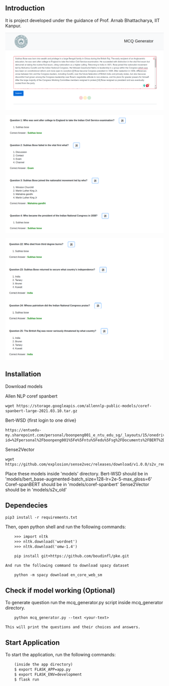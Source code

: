 ## Introduction

It is project developed under the guidance of Prof. Arnab Bhattacharya, IIT Kanpur.

![Demo image1](app/static/img/demo1.png)

![Demo image2](app/static/img/demo2.png)

![Demo image3](app/static/img/demo3.png)

## Installation

Download models

Allen NLP coref spanbert

```
wget https://storage.googleapis.com/allennlp-public-models/coref-spanbert-large-2021.03.10.tar.gz
```

Bert-WSD {first login to one drive}

```
https://entuedu-my.sharepoint.com/personal/boonpeng001_e_ntu_edu_sg/_layouts/15/onedrive.aspx?id=%2Fpersonal%2Fboonpeng001%5Fe%5Fntu%5Fedu%5Fsg%2FDocuments%2FBERT%2DWSD%2Fmodel%2Fbert%5Fbase%2Daugmented%2Dbatch%5Fsize%3D128%2Dlr%3D2e%2D5%2Dmax%5Fgloss%3D6&ga=1

```

Sense2Vector

```
wget https://github.com/explosion/sense2vec/releases/download/v1.0.0/s2v_reddit_2015_md.tar.gz
```

Place these models inside 'models' directory.
Bert-WSD should be in 'models/bert_base-augmented-batch_size=128-lr=2e-5-max_gloss=6'
Coref-spanBERT should be in 'models/coref-spanbert'
Sense2Vector should be in 'models/s2v_old'

## Dependecies

```
pip3 install -r requirements.txt
```

Then, open python shell and run the following commands:

```
	>>> import nltk
	>>> nltk.download('wordnet')
	>>> nltk.download('omw-1.4')
```

```
    pip install git+https://github.com/boudinfl/pke.git
```

    And run the following command to download spacy dataset
```
    python -m spacy download en_core_web_sm

```


## Check if model working (Optional)


To generate question run the mcq_generator.py script inside mcq_generator directory.
```
	python mcq_generator.py --text <your-text>
```
	This will print the questions and their choices and answers.


## Start Application

To start the application, run the following commands:
```
	(inside the app directory)
	$ export FLASK_APP=app.py
	$ export FLASK_ENV=development
	$ flask run
```